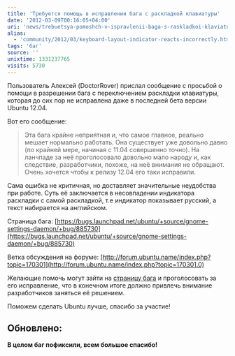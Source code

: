 ```yaml
---
title: 'Требуется помощь в исправлении бага с раскладкой клавиатуры'
date: '2012-03-09T00:16:05+04:00'
uri: 'news/trebuetsya-pomoshch-v-ispravlenii-baga-s-raskladkoi-klaviatury'
alias: 
  - 'community/2012/03/keyboard-layout-indicator-reacts-incorrectly.html'
tags: 'баг'
source: ''
unixtime: 1331237765
visits: 5730
---
```

Пользователь Алексей (DoctorRover) прислал сообщение с просьбой о помощи в разрешении бага с переключением раскладки клавиатуры, которая до сих пор не исправлена даже в последней бета версии Ubuntu 12.04.

Вот его сообщение:

> Эта бага крайне неприятная и, что самое главное, реально мешает нормально работать. Она существует уже довольно давно (по крайней мере, начиная с 11.04 совершенно точно). На ланчпаде за неё проголосовало довольно мало народу и, как следствие, разработчики, похоже, на неё внимания не обращают. Очень хочется чтобы к релизу 12.04 его таки исправили.

Сама ошибка не критичная, но доставляет значительные неудобства при работе. Суть её заключается в несовпадении индикатора раскладки с самой раскладкой, т.е индикатор показывает русский, а текст набирается на английском.

Страница бага: [https://bugs.launchpad.net/ubuntu/+source/gnome-settings-daemon/+bug/885730](https://bugs.launchpad.net/ubuntu/+source/gnome-settings-daemon/+bug/885730)

Ветка обсуждения на форуме: [http://forum.ubuntu.name/index.php?topic=170301](http://forum.ubuntu.name/index.php?topic=170301.0)

Желающие помочь могут зайти на [страницу бага](https://bugs.launchpad.net/ubuntu/+source/gnome-settings-daemon/+bug/885730) и проголосовать за его исправление, что в конечном итоге должно привлечь внимание разработчиков заняться её решением.

Поможем сделать Ubuntu лучше, спасибо за участие!

## Обновлено:

**В целом баг пофиксили, всем большое спасибо!**
